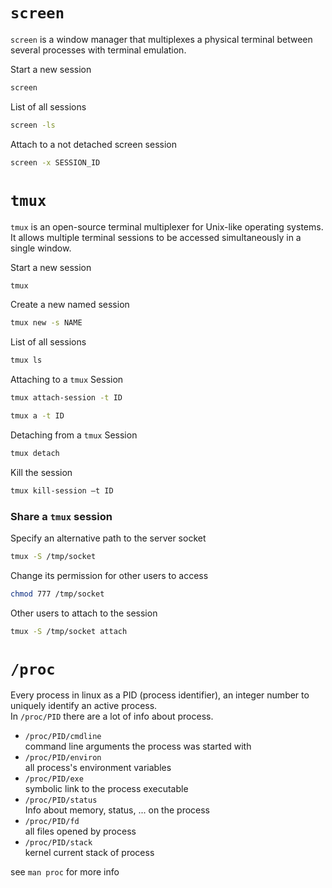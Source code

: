 # `screen`

`screen` is a window manager that multiplexes a physical terminal between several processes with terminal emulation.

Start a new session
```bash
screen
```

List of all sessions
```bash
screen -ls
```

Attach to a not detached screen session
```bash
screen -x SESSION_ID
```

# `tmux`

`tmux` is an open-source terminal multiplexer for Unix-like operating systems.
It allows multiple terminal sessions to be accessed simultaneously in a single window.

Start a new session
```bash
tmux
```

Create a new named session
```bash
tmux new -s NAME
```
List of all sessions
```bash
tmux ls
```

Attaching to a `tmux` Session
```bash
tmux attach-session -t ID
```
```bash
tmux a -t ID
```

Detaching from a `tmux` Session
```bash
tmux detach
```

Kill the session
```bash
tmux kill-session –t ID
```

### Share a `tmux` session

Specify an alternative path to the server socket
```bash
tmux -S /tmp/socket
```

Change its permission for other users to access
```bash
chmod 777 /tmp/socket
```

Other users to attach to the session
```bash
tmux -S /tmp/socket attach
```


# `/proc`

Every process in linux as a PID (process identifier), an integer number to uniquely identify an active process.\
In `/proc/PID` there are a lot of info about process.

- `/proc/PID/cmdline` \
  command line arguments the process was started with
- `/proc/PID/environ` \
  all process's environment variables
- `/proc/PID/exe` \
  symbolic link to the process executable
- `/proc/PID/status` \
  Info about memory, status, ... on the process
- `/proc/PID/fd` \
  all files opened by process
- `/proc/PID/stack` \
  kernel current stack of process
  
see `man proc` for more info

